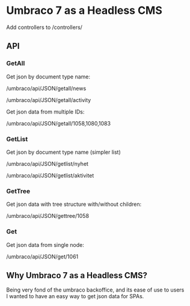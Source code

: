 # Umbraco 7 as a Headless CMS
Add controllers to /controllers/

## API


### GetAll
Get json by document type name:


/umbraco/api/JSON/getall/news

/umbraco/api/JSON/getall/activity

Get json data from multiple IDs: 


/umbraco/api/JSON/getall/1058,1080,1083

 
### GetList

Get json by document type name (simpler list)

/umbraco/api/JSON/getlist/nyhet

/umbraco/api/JSON/getlist/aktivitet


### GetTree

Get json data with tree structure with/without children: 


/umbraco/api/JSON/gettree/1058

### Get

Get json data from single node: 

/umbraco/api/JSON/get/1061


## Why Umbraco 7 as a Headless CMS?

Being very fond of the umbraco backoffice, and its ease of use to users <br/>
I wanted to have an easy way to get json data for SPAs.
